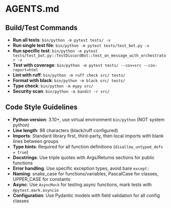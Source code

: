 # AGENTS.md

## Build/Test Commands
- **Run all tests**: `bin/python -m pytest tests/ -v`
- **Run single test file**: `bin/python -m pytest tests/test_bot.py -v`
- **Run specific test**: `bin/python -m pytest tests/test_bot.py::TestDiscordBot::test_on_message_with_orchestrator -v`
- **Test with coverage**: `bin/python -m pytest tests/ --cov=src --cov-report=html`
- **Lint with ruff**: `bin/python -m ruff check src/ tests/`
- **Format with black**: `bin/python -m black src/ tests/`
- **Type check**: `bin/python -m mypy src/`
- **Security scan**: `bin/python -m bandit -r src/`

## Code Style Guidelines
- **Python version**: 3.10+, use virtual environment `bin/python` (NOT system python)
- **Line length**: 88 characters (black/ruff configured)
- **Imports**: Standard library first, third-party, then local imports with blank lines between groups
- **Type hints**: Required for all function definitions (`disallow_untyped_defs = true`)
- **Docstrings**: Use triple quotes with Args/Returns sections for public functions
- **Error handling**: Use specific exception types, avoid bare `except:`
- **Naming**: snake_case for functions/variables, PascalCase for classes, UPPER_CASE for constants
- **Async**: Use `AsyncMock` for testing async functions, mark tests with `@pytest.mark.asyncio`
- **Configuration**: Use Pydantic models with field validation for all config classes